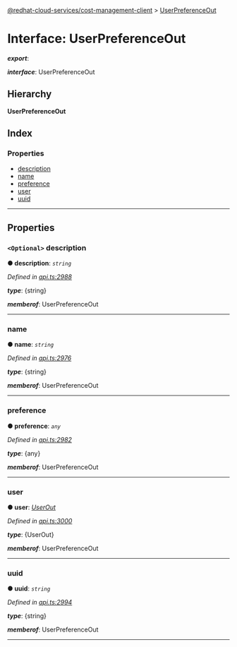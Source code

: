 [@redhat-cloud-services/cost-management-client](../README.md) > [UserPreferenceOut](../interfaces/userpreferenceout.md)

# Interface: UserPreferenceOut

*__export__*: 

*__interface__*: UserPreferenceOut

## Hierarchy

**UserPreferenceOut**

## Index

### Properties

* [description](userpreferenceout.md#description)
* [name](userpreferenceout.md#name)
* [preference](userpreferenceout.md#preference)
* [user](userpreferenceout.md#user)
* [uuid](userpreferenceout.md#uuid)

---

## Properties

<a id="description"></a>

### `<Optional>` description

**● description**: *`string`*

*Defined in [api.ts:2988](https://github.com/RedHatInsights/javascript-clients/blob/master/packages/cost-management/api.ts#L2988)*

*__type__*: {string}

*__memberof__*: UserPreferenceOut

___
<a id="name"></a>

###  name

**● name**: *`string`*

*Defined in [api.ts:2976](https://github.com/RedHatInsights/javascript-clients/blob/master/packages/cost-management/api.ts#L2976)*

*__type__*: {string}

*__memberof__*: UserPreferenceOut

___
<a id="preference"></a>

###  preference

**● preference**: *`any`*

*Defined in [api.ts:2982](https://github.com/RedHatInsights/javascript-clients/blob/master/packages/cost-management/api.ts#L2982)*

*__type__*: {any}

*__memberof__*: UserPreferenceOut

___
<a id="user"></a>

###  user

**● user**: *[UserOut](userout.md)*

*Defined in [api.ts:3000](https://github.com/RedHatInsights/javascript-clients/blob/master/packages/cost-management/api.ts#L3000)*

*__type__*: {UserOut}

*__memberof__*: UserPreferenceOut

___
<a id="uuid"></a>

###  uuid

**● uuid**: *`string`*

*Defined in [api.ts:2994](https://github.com/RedHatInsights/javascript-clients/blob/master/packages/cost-management/api.ts#L2994)*

*__type__*: {string}

*__memberof__*: UserPreferenceOut

___

